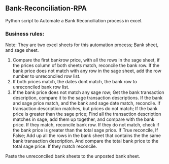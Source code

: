 <h2> Bank-Reconciliation-RPA</h2>
<body>

Python script to Automate a Bank Reconciliation process in excel.

<h3>Business rules:</h3>

Note: They are two excel sheets for this automation process; Bank sheet, and sage sheet.
<ol>
<li>
Compare the first bankrow price, with all the rows in the sage sheet, if the prices column of both sheets match, reconcile the bank row. If the bank price does not match with any row in the sage sheet, add the row number to unreconciled row list.
</li>
<li>
If both prices match, the dates dont match, the bank row to unreconciled bank row list.
</li>
<li>
If the bank price does not match any sage row;
	Get the bank transaction description, compare it to the sage transaction descriptions.
	If the bank and sage price match, and the bank and sage date match, reconcile.
	If transaction description matches, but prices do not match;
		If the bank price is greater than the sage price;
			Find all the transaction description matches in sage, add them up together, and compare with the bank price.
			If they match, reconcile bank row.
			If they do not match, check if the bank price is greater than the total sage price.
			If True reconcile,
			If False;
				Add up all the rows in the bank sheet that contains the the same bank transaction description.
				And compare the total bank price to the total sage price.
				If they match reconcile.
				

</li>
    
</ol>
    
</body>

Paste the unreconciled bank sheets to the unposted bank sheet.